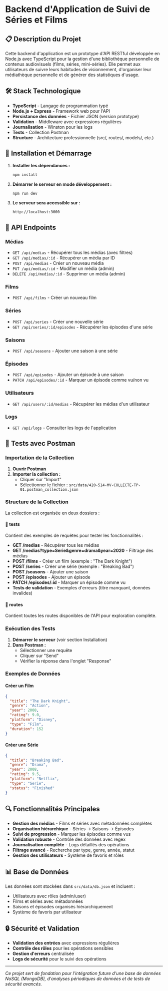 # Backend d'Application de Suivi de Séries et Films

## 📋 Description du Projet

Cette backend d'application est un prototype d'API RESTful développée en Node.js avec TypeScript pour la gestion d'une bibliothèque personnelle de contenus audiovisuels (films, séries, mini-séries). Elle permet aux utilisateurs de suivre leurs habitudes de visionnement, d'organiser leur médiathèque personnelle et de générer des statistiques d'usage.

## 🛠️ Stack Technologique

- **TypeScript** - Langage de programmation typé
- **Node.js + Express** - Framework web pour l'API
- **Persistance des données** - Fichier JSON (version prototype)
- **Validation** - Middleware avec expressions régulières
- **Journalisation** - Winston pour les logs
- **Tests** - Collection Postman
- **Structure** - Architecture professionnelle (src/, routes/, models/, etc.)

## 🚀 Installation et Démarrage

1. **Installer les dépendances :**
   ```bash
   npm install
   ```

2. **Démarrer le serveur en mode développement :**
   ```bash
   npm run dev
   ```

3. **Le serveur sera accessible sur :**
   ```
   http://localhost:3000
   ```

## 📡 API Endpoints

### Médias
- `GET /api/medias` - Récupérer tous les médias (avec filtres)
- `GET /api/medias/:id` - Récupérer un média par ID
- `POST /api/medias` - Créer un nouveau média
- `PUT /api/medias/:id` - Modifier un média (admin)
- `DELETE /api/medias/:id` - Supprimer un média (admin)

### Films
- `POST /api/films` - Créer un nouveau film

### Séries
- `POST /api/series` - Créer une nouvelle série
- `GET /api/series/:id/episodes` - Récupérer les épisodes d'une série

### Saisons
- `POST /api/seasons` - Ajouter une saison à une série

### Épisodes
- `POST /api/episodes` - Ajouter un épisode à une saison
- `PATCH /api/episodes/:id` - Marquer un épisode comme vu/non vu

### Utilisateurs
- `GET /api/users/:id/medias` - Récupérer les médias d'un utilisateur

### Logs
- `GET /api/logs` - Consulter les logs de l'application

## 🧪 Tests avec Postman

### Importation de la Collection

1. **Ouvrir Postman**
2. **Importer la collection :**
   - Cliquer sur "Import"
   - Sélectionner le fichier : `src/data/420-514-MV-COLLECTE-TP-01.postman_collection.json`

### Structure de la Collection

La collection est organisée en deux dossiers :

#### **📁 tests**
Contient des exemples de requêtes pour tester les fonctionnalités :

- **GET /medias** - Récupérer tous les médias
- **GET /medias?type=Serie&genre=drama&year=2020** - Filtrage des médias
- **POST /films** - Créer un film (exemple : "The Dark Knight")
- **POST /series** - Créer une série (exemple : "Breaking Bad")
- **POST /seasons** - Ajouter une saison
- **POST /episodes** - Ajouter un épisode
- **PATCH /episodes/:id** - Marquer un épisode comme vu
- **Tests de validation** - Exemples d'erreurs (titre manquant, données invalides)

#### **📁 routes**
Contient toutes les routes disponibles de l'API pour exploration complète.

### Exécution des Tests

1. **Démarrer le serveur** (voir section Installation)
2. **Dans Postman :**
   - Sélectionner une requête
   - Cliquer sur "Send"
   - Vérifier la réponse dans l'onglet "Response"

### Exemples de Données

#### Créer un Film
```json
{
  "title": "The Dark Knight",
  "genre": "Action",
  "year": 2008,
  "rating": 9.0,
  "platform": "Disney",
  "type": "Film",
  "duration": 152
}
```

#### Créer une Série
```json
{
  "title": "Breaking Bad",
  "genre": "Drama",
  "year": 2008,
  "rating": 9.5,
  "platform": "Netflix",
  "type": "Serie",
  "status": "Finished"
}
```

## 🔍 Fonctionnalités Principales

- **Gestion des médias** - Films et séries avec métadonnées complètes
- **Organisation hiérarchique** - Séries → Saisons → Épisodes
- **Suivi de progression** - Marquer les épisodes comme vus
- **Validation robuste** - Contrôle des données avec regex
- **Journalisation complète** - Logs détaillés des opérations
- **Filtrage avancé** - Recherche par type, genre, année, statut
- **Gestion des utilisateurs** - Système de favoris et rôles

## 📊 Base de Données

Les données sont stockées dans `src/data/db.json` et incluent :
- Utilisateurs avec rôles (admin/user)
- Films et séries avec métadonnées
- Saisons et épisodes organisés hiérarchiquement
- Système de favoris par utilisateur

## 🔒 Sécurité et Validation

- **Validation des entrées** avec expressions régulières
- **Contrôle des rôles** pour les opérations sensibles
- **Gestion d'erreurs** centralisée
- **Logs de sécurité** pour le suivi des opérations

---

*Ce projet sert de fondation pour l'intégration future d'une base de données NoSQL (MongoDB), d'analyses périodiques de données et de tests de sécurité avancés.*
